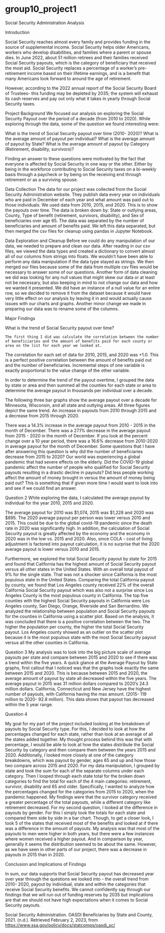 # group10_project1

Social Security Administration Analysis

Introduction

Social Security reaches almost every family and provides funding in the source of supplemental income. Social Security helps older Americans, workers who develop disabilities, and families where a parent or spouse dies. In June 2022, about 51 million retirees and their families received Social Security payouts, which is the category of beneficiary that received the most aid. Social Security replaces a percentage of a worker’s pre-retirement income based on their lifetime earnings, and is a benefit that many Americans look forward to around the age of retirement. 

However, according to the 2022 annual report of the Social Security Board of Trustees- this funding may be depleted by 2035; the system will exhaust its cash reserves and pay out only what it takes in yearly through Social Security taxes. 


Project Background
​​We focused our analysis on exploring the Social Security Payout over the period of a decade (from 2010 to 2020). While exploring through the data, some of the question we found interesting were:
 
What is the trend of Social Security payout over time (2010- 2020)?
What is the average amount of payout per individual?
What is the average amount of payout by State?
What is the average amount of payout by Category (Retirement, disability, survivors)?
 
Finding an answer to these questions were motivated by the fact that everyone is affected by Social Security in one way or the other. Either by being in the workforce contributing to Social Security taxes on a bi-weekly basis through a paycheck or by being on the receiving end through retirement or as a surviving spouse. 


Data Collection
The data for our project was collected from the Social Security Administration website. They publish data every year on individuals who are paid in December of each year and what amount was paid out to those individuals. We used data from 2010, 2015, and 2020. This is to show the payouts over time. 
The data is broken down by:
State or outlying areas,
County, 
Type of benefit (retirement, survivors, disability), and 
Sex of beneficiaries over age 65. 
The data was separated by the number of beneficiaries and amount of benefits paid. We left this data separated, but then merged the csv files for cleanup using pandas in Jupyter Notebook. 

Data Exploration and Cleanup
Before we could do any manipulation of our data, we needed to prepare and clean our data. After reading in our csv files, we viewed the data types and created a dictionary to convert almost all of our columns from strings into floats. We wouldn’t have been able to perform any data manipulation if the data type stayed as strings. We then merged our files because some of the data from multiple csv files would be necessary to answer some of our questions. Another form of data cleaning we did was looking for any null values that might skew our data or at least not be necessary, but also keeping in mind to not change our data and how we wanted it presented. We did have an instance of a null value for an entire row, so we decided to remove it from the dataset because it would have very little effect on our analysis by leaving it in and would actually cause issues with our charts and graphs. Another  minor change we made in preparing our data was to rename some of the columns.

Major Findings

What is the trend of Social Security payout over time?

	The first thing I did was calculate the correlation between the number of beneficiaries and the amount of benefits paid for each county or area on the list for each year we looked at. 
The correlation for each set of data for 2010, 2015, and 2020 was +1.0. This is a perfect positive correlation between the amount of benefits paid out and the number of beneficiaries. Incremental steps of one variable is exactly proportional to the value change of the other variable.



In order to determine the trend of the payout overtime, I grouped the data by state or area and then summed all the counties for each state or area to determine the average payout in thousands per individual over a decade. 

The following three bar graphs show the average payout over a decade for Minnesota, Wisconsin, and all state and outlying areas. All three figures depict the same trend. An increase in payouts from 2010 through 2015 and a decrease from 2015 through 2020. 


	

There was a 14.3% increase in the average payout from 2010 - 2015 in the month of December. There was a 27.1% decrease in the average payout from 2015 - 2020 in the month of December. 
If you look at the percent change over a 10 year period, there was a 16.6% decrease from 2010-2020 in average payout for the month of December. 
Some questions that I have after answering this question is why did the number of beneficiaries decrease from 2015 to 2020? Our world was experiencing a global pandemic that had severe effects on the elderly. Did the COVID-19 global pandemic affect the number of people who qualified for Social Security payouts resulting in a drastic decline in payouts? Did less people working affect the amount of money brought in versus the amount of money being paid out? This is something that if given more time I would want to look into and see if we could find an answer. 



Question 2
While exploring the data, I calculated the average payout by individual for the year 2010, 2015 and 2020.



 
The average payout for 2010 was $1,074, 2015 was $1,228 and 2020 was $895. The 2020 average payout per person was lower versus 2010 and 2015. This could be due to the global covid-19 pandemic since the death rate in 2020 was significantly high. In addition, the calculation of Social Security payout is greatly affected by the economy and the economy in 2020 was in the low vs. 2015 and 2020. Also, since COLA - cost of living adjustment is factored into payout calculation, it is no surprise that the 2020 average payout is lower versus 2010 and 2015.



 Furthermore, we explored the total Social Security payout by state for 2015 and found that California has the highest amount of Social Security payout versus all other states in the United States. With an overall total payout of 9% for the single state. That was not a shocker since California is the most populous state in the United States. Comparing the total California payout by county, we found that Los Angeles county received 22% of the overall California Social Security payout which was also not a surprise since Los Angeles County is the most populous county in California. The top five counties with the highest Social Security payouts in California were Los Angeles county, San Diego, Orange, Riverside and San Bernardino. We analyzed the relationship between population and Social Security payouts for the counties in California using a scatter plot. Based on the analysis, it was concluded that there is a positive correlation between the two. The higher the population per county, the higher the total Social Security payout. Los Angeles county showed as an outlier on the scatter plot because it is the most populous state with the most Social Security payout versus all the other counties in California.




Question 3
	My analysis was to look into the big picture scale of average payouts per state and compare between 2015 and 2020 to see if there was a trend within the five years. A quick glance at the Average Payout by State graphs, first callout that I noticed was that the graphs look exactly the same between 2015 and 2020. This is because between 2015 and 2020, the average amount of payout by state all decreased within the five years. The average payout in 2015 was 31 million dollars compared to 2020’s 24.3 million dollars. California, Connecticut and New Jersey have the highest number of payouts, with California having the max amount. (2015- 119 million to 2020- 92.8 million). This data shows that payout has decreased within the 5 year range.





Question 4

My goal for my part of the project included looking at the breakdown of payouts by Social Security type. For this, I decided to look at how the percentages changed for each state, rather than look at an average of all the states added together. My thought process behind this was that with percentage, I would be able to look at how the states distribute the Social Security by category and then compare them between the years 2015 and 2020. Additionally, I looked more closely at one of the category breakdowns, which was payout by gender, ages 65 and up and how those two compare across 2015 and 2020. For my data manipulation, I grouped by state and took the sum for each of the separate columns under each category. Then I looped through each state total for the broken down categories to find the total for each of the 4 main categories: retirement, survivor, disability and 65 and older. Specifically, I wanted to analyze how the percentages changed for the categories from 2015 to 2020, when the pandemic happened. My findings were that the survivor category received a greater percentage of the total payouts, while a different category like retirement decreased. 
	For my second question, I looked at the difference in payouts by gender. For this I simply took the totals for each state and compared them side by side in a bar chart. Though, to get a closer look, I took 5 of the states that received most of the benefits and looked at if there was a difference in the amount of payouts. My analysis was that  most of the payouts to men were higher in both years, but there were a few instances where women received a higher payout. And in comparison by year, generally it seems the distribution seemed to be about the same. However, as we have seen in other parts of our project, there was a decrease in payouts in 2015 than in 2020.

Conclusion and Implications of Findings 

In sum, our data supports that Social Security payout has decreased year over year through the questions we looked into - the overall trend from 2010- 2020, payout by individual, state and within the categories that receive Social Security benefits. We cannot confidently say through our findings that we will run out of funding reserves by 2035 but implications are that we should not have high expectations when it comes to Social Security payouts.


Social Security Administration. OASDI Beneficiaries by State and County, 2021. (n.d.). Retrieved February 2, 2023, from https://www.ssa.gov/policy/docs/statcomps/oasdi_sc/ 
